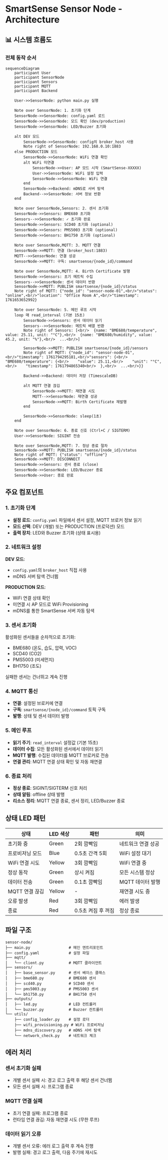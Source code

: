 # SmartSense Sensor Node - Architecture

## 📊 시스템 흐름도

### 전체 동작 순서

```mermaid
sequenceDiagram
    participant User
    participant SensorNode
    participant Sensors
    participant MQTT
    participant Backend

    User->>SensorNode: python main.py 실행

    Note over SensorNode: 1. 초기화 단계
    SensorNode->>SensorNode: config.yaml 로드
    SensorNode->>SensorNode: 모드 확인 (dev/production)
    SensorNode->>SensorNode: LED/Buzzer 초기화

    alt DEV 모드
        SensorNode->>SensorNode: config의 broker_host 사용
        Note right of SensorNode: 192.168.0.10:1883
    else PRODUCTION 모드
        SensorNode->>SensorNode: WiFi 연결 확인
        alt WiFi 미연결
            SensorNode->>User: AP 모드 시작 (SmartSense-XXXXX)
            User->>SensorNode: WiFi 설정 입력
            SensorNode->>SensorNode: WiFi 연결
        end
        SensorNode->>Backend: mDNS로 서버 탐색
        Backend-->>SensorNode: 서버 정보 반환
    end

    Note over SensorNode,Sensors: 2. 센서 초기화
    SensorNode->>Sensors: BME680 초기화
    Sensors-->>SensorNode: ✓ 초기화 완료
    SensorNode->>Sensors: SCD40 초기화 (optional)
    SensorNode->>Sensors: PMS5003 초기화 (optional)
    SensorNode->>Sensors: BH1750 초기화 (optional)

    Note over SensorNode,MQTT: 3. MQTT 연결
    SensorNode->>MQTT: 연결 (broker_host:1883)
    MQTT-->>SensorNode: 연결 성공
    SensorNode->>MQTT: 구독: smartsense/{node_id}/command

    Note over SensorNode,MQTT: 4. Birth Certificate 발행
    SensorNode->>Sensors: 초기 메트릭 수집
    Sensors-->>SensorNode: 센서 데이터 반환
    SensorNode->>MQTT: PUBLISH smartsense/{node_id}/status
    Note right of MQTT: {"node_id": "sensor-node-01",<br/>"status": "online",<br/>"location": "Office Room A",<br/>"timestamp": 1761653652992}

    Note over SensorNode: 5. 메인 루프 시작
    loop 매 read_interval (기본 15초)
        SensorNode->>Sensors: 센서 데이터 읽기
        Sensors-->>SensorNode: 메트릭 배열 반환
        Note right of Sensors: [<br/>  {name: "BME680/temperature", value: 25.11, unit: "°C"},<br/>  {name: "BME680/humidity", value: 45.2, unit: "%"},<br/>  ...<br/>]

        SensorNode->>MQTT: PUBLISH smartsense/{node_id}/sensors
        Note right of MQTT: {"node_id": "sensor-node-01",<br/>"timestamp": 1761794295181,<br/>"sensors": {<br/>  "BME680/temperature": {<br/>    "value": 25.11,<br/>    "unit": "°C",<br/>    "timestamp": 1761794865340<br/>  },<br/>  ...<br/>}}

        Backend->>Backend: 데이터 저장 (TimescaleDB)

        alt MQTT 연결 끊김
            SensorNode->>MQTT: 재연결 시도
            MQTT-->>SensorNode: 재연결 성공
            SensorNode->>MQTT: Birth Certificate 재발행
        end

        SensorNode->>SensorNode: sleep(1초)
    end

    Note over SensorNode: 6. 종료 신호 (Ctrl+C / SIGTERM)
    User->>SensorNode: SIGINT 전송

    Note over SensorNode,MQTT: 7. 정상 종료 절차
    SensorNode->>MQTT: PUBLISH smartsense/{node_id}/status
    Note right of MQTT: {"status": "offline"}
    SensorNode->>MQTT: DISCONNECT
    SensorNode->>Sensors: 센서 종료 (close)
    SensorNode->>SensorNode: LED/Buzzer 종료
    SensorNode->>User: 종료 완료
```

## 주요 컴포넌트

### 1. 초기화 단계
- **설정 로드**: `config.yaml` 파일에서 센서 설정, MQTT 브로커 정보 읽기
- **모드 선택**: DEV (개발) 또는 PRODUCTION (프로덕션) 모드
- **출력 장치**: LED와 Buzzer 초기화 (상태 표시용)

### 2. 네트워크 설정
**DEV 모드**:
- `config.yaml`의 `broker_host` 직접 사용
- mDNS 서버 탐색 건너뜀

**PRODUCTION 모드**:
- WiFi 연결 상태 확인
- 미연결 시 AP 모드로 WiFi Provisioning
- mDNS를 통한 SmartSense 서버 자동 탐색

### 3. 센서 초기화
활성화된 센서들을 순차적으로 초기화:
- BME680 (온도, 습도, 압력, VOC)
- SCD40 (CO2)
- PMS5003 (미세먼지)
- BH1750 (조도)

실패한 센서는 건너뛰고 계속 진행

### 4. MQTT 통신
- **연결**: 설정된 브로커에 연결
- **구독**: `smartsense/{node_id}/command` 토픽 구독
- **발행**: 상태 및 센서 데이터 발행

### 5. 메인 루프
- **읽기 주기**: `read_interval` 설정값 (기본 15초)
- **데이터 수집**: 모든 활성화된 센서에서 데이터 읽기
- **MQTT 발행**: 수집된 데이터를 MQTT 브로커로 전송
- **연결 관리**: MQTT 연결 상태 확인 및 자동 재연결

### 6. 종료 처리
- **정상 종료**: SIGINT/SIGTERM 신호 처리
- **상태 알림**: offline 상태 발행
- **리소스 정리**: MQTT 연결 종료, 센서 정리, LED/Buzzer 종료

## 상태 LED 패턴

| 상태 | LED 색상 | 패턴 | 의미 |
|------|---------|------|------|
| 초기화 중 | Green | 2회 깜빡임 | 네트워크 연결 성공 |
| 프로비저닝 모드 | Blue | 0.5초 간격 5회 | WiFi 설정 대기 |
| WiFi 연결 시도 | Yellow | 3회 깜빡임 | WiFi 연결 중 |
| 정상 동작 | Green | 상시 켜짐 | 모든 시스템 정상 |
| 데이터 전송 | Green | 0.1초 깜빡임 | MQTT 데이터 발행 |
| MQTT 연결 끊김 | Yellow | - | 재연결 시도 중 |
| 오류 발생 | Red | 3회 깜빡임 | 에러 발생 |
| 종료 | Red | 0.5초 켜짐 후 꺼짐 | 정상 종료 |

## 파일 구조

```
sensor-node/
├── main.py                 # 메인 엔트리포인트
├── config.yaml             # 설정 파일
├── mqtt/
│   └── client.py           # MQTT 클라이언트
├── sensors/
│   ├── base_sensor.py      # 센서 베이스 클래스
│   ├── bme680.py           # BME680 센서
│   ├── scd40.py            # SCD40 센서
│   ├── pms5003.py          # PMS5003 센서
│   └── bh1750.py           # BH1750 센서
├── outputs/
│   ├── led.py              # LED 컨트롤러
│   └── buzzer.py           # Buzzer 컨트롤러
└── utils/
    ├── config_loader.py    # 설정 로더
    ├── wifi_provisioning.py # WiFi 프로비저닝
    ├── mdns_discovery.py   # mDNS 서버 탐색
    └── network_check.py    # 네트워크 체크
```

## 에러 처리

### 센서 초기화 실패
- 개별 센서 실패 시: 경고 로그 출력 후 해당 센서 건너뜀
- 모든 센서 실패 시: 프로그램 종료

### MQTT 연결 실패
- 초기 연결 실패: 프로그램 종료
- 런타임 연결 끊김: 자동 재연결 시도 (무한 루프)

### 데이터 읽기 오류
- 개별 센서 오류: 에러 로그 출력 후 계속 진행
- 발행 실패: 경고 로그 출력, 다음 주기에 재시도
